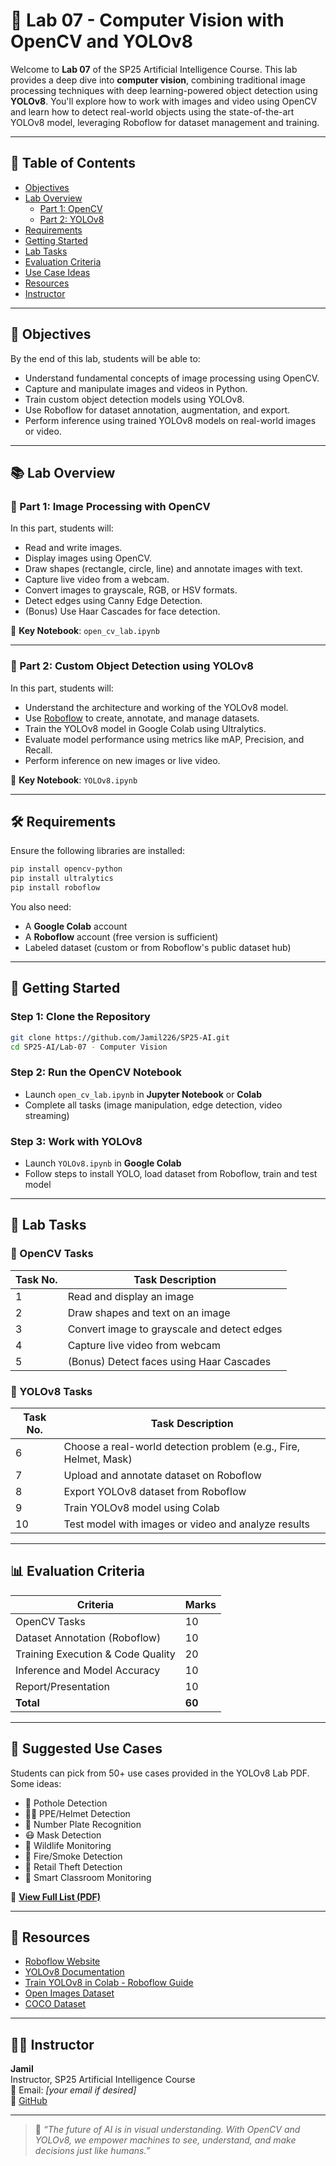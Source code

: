 
# 🧠 Lab 07 - Computer Vision with OpenCV and YOLOv8

Welcome to **Lab 07** of the SP25 Artificial Intelligence Course. This lab provides a deep dive into **computer vision**, combining traditional image processing techniques with deep learning-powered object detection using **YOLOv8**. You'll explore how to work with images and video using OpenCV and learn how to detect real-world objects using the state-of-the-art YOLOv8 model, leveraging Roboflow for dataset management and training.

---

## 🧭 Table of Contents

- [Objectives](#🎯-objectives)
- [Lab Overview](#📚-lab-overview)
  - [Part 1: OpenCV](#🔹-part-1-image-processing-with-opencv)
  - [Part 2: YOLOv8](#🔹-part-2-custom-object-detection-using-yolov8)
- [Requirements](#🛠️-requirements)
- [Getting Started](#🚀-getting-started)
- [Lab Tasks](#🧪-lab-tasks)
- [Evaluation Criteria](#📊-evaluation-criteria)
- [Use Case Ideas](#🧠-suggested-use-cases)
- [Resources](#📎-resources)
- [Instructor](#👨‍🏫-instructor)

---

## 🎯 Objectives

By the end of this lab, students will be able to:

- Understand fundamental concepts of image processing using OpenCV.
- Capture and manipulate images and videos in Python.
- Train custom object detection models using YOLOv8.
- Use Roboflow for dataset annotation, augmentation, and export.
- Perform inference using trained YOLOv8 models on real-world images or video.

---

## 📚 Lab Overview

### 🔹 Part 1: Image Processing with OpenCV

In this part, students will:

- Read and write images.
- Display images using OpenCV.
- Draw shapes (rectangle, circle, line) and annotate images with text.
- Capture live video from a webcam.
- Convert images to grayscale, RGB, or HSV formats.
- Detect edges using Canny Edge Detection.
- (Bonus) Use Haar Cascades for face detection.

📘 **Key Notebook**: `open_cv_lab.ipynb`

---

### 🔹 Part 2: Custom Object Detection using YOLOv8

In this part, students will:

- Understand the architecture and working of the YOLOv8 model.
- Use [Roboflow](https://roboflow.com/) to create, annotate, and manage datasets.
- Train the YOLOv8 model in Google Colab using Ultralytics.
- Evaluate model performance using metrics like mAP, Precision, and Recall.
- Perform inference on new images or live video.

📘 **Key Notebook**: `YOLOv8.ipynb`

---

## 🛠️ Requirements

Ensure the following libraries are installed:

```bash
pip install opencv-python
pip install ultralytics
pip install roboflow
```

You also need:
- A **Google Colab** account
- A **Roboflow** account (free version is sufficient)
- Labeled dataset (custom or from Roboflow's public dataset hub)

---

## 🚀 Getting Started

### Step 1: Clone the Repository

```bash
git clone https://github.com/Jamil226/SP25-AI.git
cd SP25-AI/Lab-07 - Computer Vision
```

### Step 2: Run the OpenCV Notebook
- Launch `open_cv_lab.ipynb` in **Jupyter Notebook** or **Colab**
- Complete all tasks (image manipulation, edge detection, video streaming)

### Step 3: Work with YOLOv8
- Launch `YOLOv8.ipynb` in **Google Colab**
- Follow steps to install YOLO, load dataset from Roboflow, train and test model

---

## 🧪 Lab Tasks

### 🔧 OpenCV Tasks
| Task No. | Task Description |
|----------|------------------|
| 1 | Read and display an image |
| 2 | Draw shapes and text on an image |
| 3 | Convert image to grayscale and detect edges |
| 4 | Capture live video from webcam |
| 5 | (Bonus) Detect faces using Haar Cascades |

### 🤖 YOLOv8 Tasks
| Task No. | Task Description |
|----------|------------------|
| 6 | Choose a real-world detection problem (e.g., Fire, Helmet, Mask) |
| 7 | Upload and annotate dataset on Roboflow |
| 8 | Export YOLOv8 dataset from Roboflow |
| 9 | Train YOLOv8 model using Colab |
| 10 | Test model with images or video and analyze results |

---

## 📊 Evaluation Criteria

| Criteria                          | Marks |
|-----------------------------------|-------|
| OpenCV Tasks                      | 10    |
| Dataset Annotation (Roboflow)     | 10    |
| Training Execution & Code Quality | 20    |
| Inference and Model Accuracy      | 10    |
| Report/Presentation                | 10    |
| **Total**                         | **60**|

---

## 🧠 Suggested Use Cases

Students can pick from 50+ use cases provided in the YOLOv8 Lab PDF. Some ideas:

- 🚧 Pothole Detection
- 🧑‍🏭 PPE/Helmet Detection
- 🚗 Number Plate Recognition
- 😷 Mask Detection
- 🐯 Wildlife Monitoring
- 🚒 Fire/Smoke Detection
- 🛒 Retail Theft Detection
- 🏫 Smart Classroom Monitoring

📄 **[View Full List (PDF)](../Yolo%20Algorithm%20-%20Lab.pdf)**

---

## 📎 Resources

- [Roboflow Website](https://roboflow.com/)
- [YOLOv8 Documentation](https://docs.ultralytics.com/)
- [Train YOLOv8 in Colab - Roboflow Guide](https://colab.research.google.com/github/roboflow-ai/notebooks/blob/main/notebooks/train-yolov12-object-detection-model.ipynb?ref=blog.roboflow.com)
- [Open Images Dataset](https://storage.googleapis.com/openimages/web/index.html)
- [COCO Dataset](https://cocodataset.org/#download)

---

## 👨‍🏫 Instructor

**Jamil**  
Instructor, SP25 Artificial Intelligence Course  
📧 Email: *[your email if desired]*  
🔗 [GitHub](https://github.com/Jamil226)

---

> 🧠 *“The future of AI is in visual understanding. With OpenCV and YOLOv8, we empower machines to see, understand, and make decisions just like humans.”*
